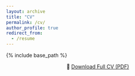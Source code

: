 ```yaml
---
layout: archive
title: "CV"
permalink: /cv/
author_profile: true
redirect_from:
  - /resume
---
```


{% include base_path %}

<p align="center">
  📄 <a class="btn" href="{{ '/files/CV_AISHWARYA GHOSH_2025.pdf' | relative_url }}" target="_blank">
    Download Full CV (PDF)
  </a>
</p>
